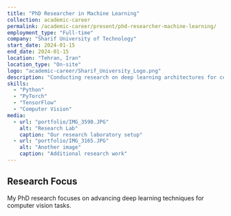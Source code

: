 ```yaml
---
title: "PhD Researcher in Machine Learning"
collection: academic-career
permalink: /academic-career/present/phd-researcher-machine-learning/
employment_type: "Full-time"
company: "Sharif University of Technology"
start_date: 2024-01-15
end_date: 2024-01-15
location: "Tehran, Iran"
location_type: "On-site"
logo: "academic-career/Sharif_University_Logo.png"
description: "Conducting research on deep learning architectures for computer vision applications."
skills:
  - "Python"
  - "PyTorch"
  - "TensorFlow"
  - "Computer Vision"
media:
  - url: "portfolio/IMG_3590.JPG"
    alt: "Research Lab"
    caption: "Our research laboratory setup"
  - url: "portfolio/IMG_3165.JPG"
    alt: "Another image"
    caption: "Additional research work"
---
```


## Research Focus

My PhD research focuses on advancing deep learning techniques for computer vision tasks.
